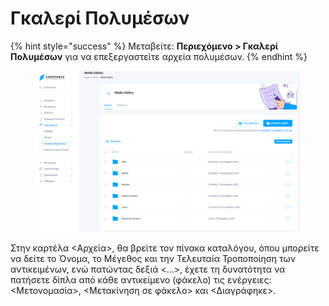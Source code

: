 # Γκαλερί Πολυμέσων

{% hint style="success" %}
Μεταβείτε: **Περιεχόμενο > Γκαλερί Πολυμέσων** για να επεξεργαστείτε αρχεία πολυμέσων.
{% endhint %}

<figure><img src="../.gitbook/assets/ScreenHunter 111.png" alt=""><figcaption></figcaption></figure>

Στην καρτέλα <Αρχεία>, θα βρείτε τον πίνακα καταλόγου, όπου μπορείτε να δείτε το Όνομα, το Μέγεθος και την Τελευταία Τροποποίηση των αντικειμένων, ενώ πατώντας δεξιά <...>, έχετε τη δυνατότητα να πατήσετε δίπλα από κάθε αντικείμενο (φάκελο) τις ενέργειες: <Μετονομασία>, <Μετακίνηση σε φάκελο> και <Διαγράφηκε>.

